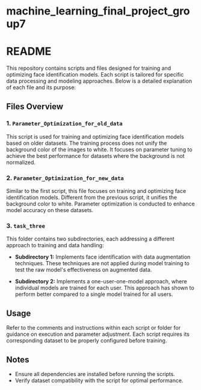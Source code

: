 # machine_learning_final_project_group7
# README

This repository contains scripts and files designed for training and optimizing face identification models. Each script is tailored for specific data processing and modeling approaches. Below is a detailed explanation of each file and its purpose:

## Files Overview

### 1. `Parameter_Optimization_for_old_data`
This script is used for training and optimizing face identification models based on older datasets. The training process does not unify the background color of the images to white. It focuses on parameter tuning to achieve the best performance for datasets where the background is not normalized.

### 2. `Parameter_Optimization_for_new_data`
Similar to the first script, this file focuses on training and optimizing face identification models. Different from the previous script, it unifies the background color to white. Parameter optimization is conducted to enhance model accuracy on these datasets.

### 3. `task_three`
This folder contains two subdirectories, each addressing a different approach to training and data handling:

- **Subdirectory 1:** Implements face identification with data augmentation techniques. These techniques are not applied during model training to test the raw model's effectiveness on augmented data.
  
- **Subdirectory 2:** Implements a one-user-one-model approach, where individual models are trained for each user. This approach has shown to perform better compared to a single model trained for all users.

## Usage
Refer to the comments and instructions within each script or folder for guidance on execution and parameter adjustment. Each script requires its corresponding dataset to be properly configured before training.

## Notes
- Ensure all dependencies are installed before running the scripts.
- Verify dataset compatibility with the script for optimal performance.

